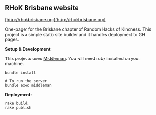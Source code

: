 
RHoK Brisbane website
---------------------

[http://rhokbrisbane.org](http://rhokbrisbane.org)

One-pager for the Brisbane chapter of Random Hacks of Kindness. This project is a simple static site builder and it handles deployment to GH pages.


**Setup & Development**

This projects uses [Middleman](http://middlemanapp.com/). You will need ruby installed on your machine.

	bundle install	
	
	# To run the server
	bundle exec middleman


**Deployment:**

    rake build;
    rake publish
